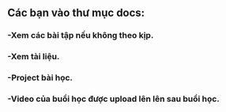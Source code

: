 ## Các bạn vào thư mục docs:
### -Xem các bài tập nếu không theo kịp.
### -Xem tài liệu.
### -Project bài học.
### -Video của buổi học được upload lên lên sau buổi học.
